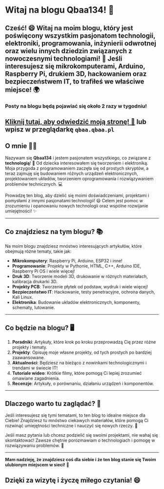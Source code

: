
# **Witaj na blogu Qbaa134!** 🎉

**Cześć!** 😄 Witaj na moim blogu, który jest poświęcony wszystkim pasjonatom **technologii**, **elektroniki**, **programowania**, **inżynierii odwrotnej** oraz wielu innych dziedzin związanych z nowoczesnymi technologiami! 🚀 Jeśli interesujesz się **mikrokomputerami**, **Arduino**, **Raspberry Pi**, **drukiem 3D**, **hackowaniem** oraz **bezpieczeństwem IT**, to trafiłeś we właściwe miejsce! 🌍
---
### Posty na blogu będą pojawiać się około 2 razy w tygodniu!
[**Kliknij tutaj, aby odwiedzić moją stronę! 🚀**](http://qbaa.qbaa.pl) lub wpisz w przeglądarkę ``qbaa.qbaa.pl``
---

## **O mnie** 👨‍💻

Nazywam się **Qbaa134** i jestem pasjonatem wszystkiego, co związane z **technologią**! 🤖 Od dziecka interesowałem się tworzeniem i elektroniką. Moja przygoda z programowaniem zaczęła się od prostych skryptów, a teraz zajmuję się budowaniem różnych urządzeń elektronicznych, projektowaniem układów, tworzeniem oprogramowania i rozwiązywaniem problemów technicznych. 💻

Prowadzę ten blog, aby dzielić się moimi doświadczeniami, projektami i pomysłami z innymi pasjonatami technologii! 😃 Celem jest pomoc w zrozumieniu i opanowaniu nowych technologii oraz wspólne rozwijanie umiejętności! ✨

---

## **Co znajdziesz na tym blogu?** 📚

Na moim blogu znajdziesz mnóstwo interesujących artykułów, które obejmują różne tematy, takie jak:

- **Mikrokomputery**: Raspberry Pi, Arduino, ESP32 i inne!
- **Programowanie**: Projekty w Pythonie, HTML, C++, Arduino IDE, Raspberry Pi OS i wiele więcej!
- **Druk 3D**: Tworzenie modeli 3D, drukowanie w różnych materiałach, kalibracja drukarki 3D.
- **Projekty PCB**: Tworzenie płytek od podstaw, wydruk i wiele więcej!
- **Bezpieczeństwo IT**: Hackowanie, testy penetracyjne, ochrona danych, Kali Linux.
- **Elektronika**: Budowanie układów elektronicznych, komponenty, schematy, lutowanie.

---

## **Co będzie na blogu?** 🖥️

1. **Poradniki**: Artykuły, które krok po kroku przeprowadzą Cię przez różne projekty i tematy.
2. **Projekty**: Opisuję moje własne projekty, od tych prostych po bardziej zaawansowane.
3. **Aktualności**: Będziesz na bieżąco z nowinkami technologicznymi i trendami w świecie IT!
4. **Tutoriale wideo**: Krótkie filmy, które pomogą Ci lepiej zrozumieć omawiane zagadnienia.
5. **Recenzje**: Artykuły, o porównaniu, działaniu urządzeń i komponentów.
---

## **Dlaczego warto tu zaglądać?** 🌟

Jeśli interesujesz się tymi tematami, to ten blog to idealne miejsce dla Ciebie! Znajdziesz tu mnóstwo ciekawych materiałów, które pomogą Ci rozwinąć umiejętności techniczne i nauczyć się nowych rzeczy. 🧠

Jeśli masz pytania lub chcesz podzielić się swoimi projektami, nie wahaj się skontaktować! Zawsze chętnie porozmawiam o technologiach i pomogę w rozwiązywaniu problemów. 📩

---

**Mam nadzieję, że znajdziesz coś dla siebie i że ten blog stanie się Twoim ulubionym miejscem w sieci!** 🎯

## Dzięki za wizytę i życzę miłego czytania! 😄

